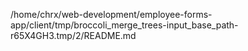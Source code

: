 /home/chrx/web-development/employee-forms-app/client/tmp/broccoli_merge_trees-input_base_path-r65X4GH3.tmp/2/README.md